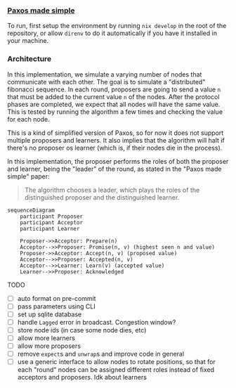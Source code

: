 ### [Paxos made simple](https://lamport.azurewebsites.net/pubs/paxos-simple.pdf)

To run, first setup the environment by running `nix develop` in the root of the repository, or allow `direnv` to do it automatically if you have it installed in your machine.

### Architecture
In this implementation, we simulate a varying number of nodes that communicate with each other. The goal is to simulate a "distributed" fibonacci sequence.
In each round, proposers are going to send a value `n` that must be added to the current value `n` of the nodes. 
After the protocol phases are completed, we expect that all nodes will have the same value. This is tested by running the algorithm a few times and checking the value for each node.

This is a kind of simplified version of Paxos, so for now it does not support multiple proposers and learners. It also implies that the algorithm will halt if there's no proposer os learner (which is, if their nodes die in the process).

In this implementation, the proposer performs the roles of both the proposer and learner, being the "leader" of the round, as stated in the "Paxos made simple" paper:

> The algorithm chooses a leader, which plays the roles of the distinguished proposer and the distinguished learner. 

```mermaid
sequenceDiagram
    participant Proposer
    participant Acceptor
    participant Learner

    Proposer->>Acceptor: Prepare(n)
    Acceptor-->>Proposer: Promise(n, v) (highest seen n and value)
    Proposer->>Acceptor: Accept(n, v) (proposed value)
    Acceptor-->>Proposer: Accepted(n, v)
    Acceptor-->>Learner: Learn(v) (accepted value)
    Learner-->>Proposer: Acknowledged
```

TODO

- [ ] auto format on pre-commit
- [ ] pass parameters using CLI
- [ ] set up sqlite database
- [ ] handle `Lagged` error in broadcast. Congestion window?
- [ ] store node ids (in case some node dies, etc)
- [ ] allow more learners
- [ ] allow more proposers
- [ ] remove `expect`s and `unwrap`s and improve code in general
- [ ] use a generic interface to allow nodes to rotate positions, so that for each "round" nodes can be assigned different roles instead of fixed acceptors and proposers. Idk about learners
